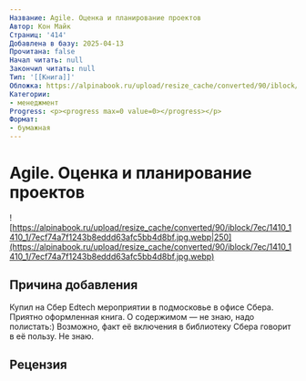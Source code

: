 ```yaml
---
Название: Agile. Оценка и планирование проектов
Автор: Кон Майк
Страниц: '414'
Добавлена в базу: 2025-04-13
Прочитана: false
Начал читать: null
Закончил читать: null
Тип: '[[Книга]]'
Обложка: https://alpinabook.ru/upload/resize_cache/converted/90/iblock/7ec/1410_1410_1/7ecf74a7f1243b8eddd63afc5bb4d8bf.jpg.webp
Категории:
- менеджмент
Progress: <p><progress max=0 value=0></progress></p>
Формат:
- бумажная
---
```

# Agile. Оценка и планирование проектов

![https://alpinabook.ru/upload/resize_cache/converted/90/iblock/7ec/1410_1410_1/7ecf74a7f1243b8eddd63afc5bb4d8bf.jpg.webp|250](https://alpinabook.ru/upload/resize_cache/converted/90/iblock/7ec/1410_1410_1/7ecf74a7f1243b8eddd63afc5bb4d8bf.jpg.webp)

## Причина добавления

Купил на Сбер Edtech мероприятии в подмосковье в офисе Сбера. Приятно оформленная книга. О содержимом — не знаю, надо полистать:) Возможно, факт её включения в библиотеку Сбера говорит в её пользу. Не знаю.

## Рецензия